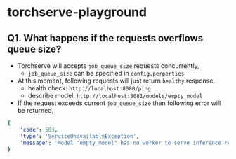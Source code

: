 # torchserve-playground


## Q1. What happens if the requests overflows queue size?
* Torchserve will accepts `job_queue_size` requests concurrently,
  * `job_queue_size` can be specified in `config.perperties`
* At this moment, following requests will just return `healthy` response.
  * health check: `http://localhost:8080/ping`
  * describe model: `http://localhost:8081/models/empty_model`
* If the request exceeds current `job_queue_size` then following error will be returned,

```yaml
{
    'code': 503, 
    'type': 'ServiceUnavailableException', 
    'message': 'Model "empty_model" has no worker to serve inference request. Please use scale workers API to add workers.'
}
```
